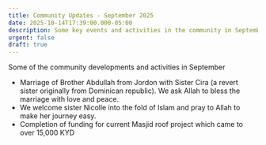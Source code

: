 ```yaml
---
title: Community Updates - September 2025
date: 2025-10-14T17:39:00.000-05:00
description: Some key events and activities in the community in September 2025
urgent: false
draft: true
---
```

Some of the community developments and activities in September

* Marriage of Brother Abdullah from Jordon with Sister Cira (a revert sister originally from Dominican republic). We ask Allah to bless the marriage with love and peace.
* We welcome sister Nicolle into the fold of Islam and pray to Allah to make her journey easy.
* Completion of funding for current Masjid roof project which came to over 15,000 KYD
